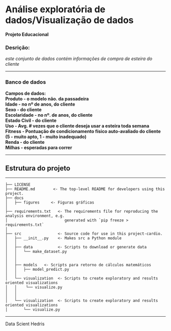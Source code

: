 # Análise exploratória de dados/Visualização de dados

**Projeto Educacional**

### Desrição:
*este conjunto de dados contém informações de compra de esteira do cliente*


<hr>

### Banco de dados
**Campos de dados: <br>
Produto - o modelo não. da passadeira  <br>
Idade - no nº de anos, do cliente  <br>
Sexo - do cliente  <br>
Escolaridade - no nº. de anos, do cliente  <br>
Estado Civil - do cliente  <br>
Uso - Avg. # vezes que o cliente deseja usar a esteira toda semana  <br>
Fitness - Pontuação de condicionamento físico auto-avaliado do cliente (5 - muito apto, 1 - muito inadequado)  <br>
Renda - do cliente  <br> 
Milhas - esperadas para correr**  <br>

<hr>





## Estrutura do projeto
------------------
    ├── LICENSE
    ├── README.md        <- The top-level README for developers using this project.
    ├── docs
    │   ├── figures     <- Figuras gráficas 
    │
    ├── requirements.txt   <- The requirements file for reproducing the analysis environment, e.g.
    │                         generated with `pip freeze > requirements.txt`
    │
    ├── src                <- Source code for use in this project-cardio.
    │   ├── __init__.py    <- Makes src a Python module
    │   │
    │   ├── data           <- Scripts to download or generate data
    │   │   └── make_dataset.py
    │   │
    │   │
    │   ├── models   <- Scripts para retorno de cálculos matemáticos  
    │   │   ├── model_predict.py
    │   │
    │   └── visualization  <- Scripts to create exploratory and results oriented visualizations
    │   │    └── visualize.py
    │   │
    │   │
    │   └── visualization  <- Scripts to create exploratory and results oriented visualizations
    │       └── visualize.py
-----------------



<p>
    Data Scient <a>Hedris</a>
</p>